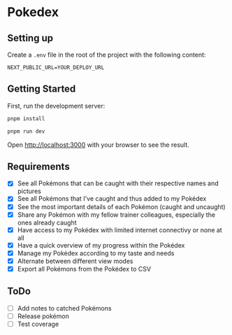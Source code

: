# Pokedex

## Setting up

Create a `.env` file in the root of the project with the following content:

```
NEXT_PUBLIC_URL=YOUR_DEPLOY_URL
```   

## Getting Started

First, run the development server:

```bash
pnpm install

pnpm run dev
```

Open [http://localhost:3000](http://localhost:3000) with your browser to see the result.

## Requirements

- [x] See all Pokémons that can be caught with their respective names and pictures
- [x] See all Pokémons that I've caught and thus added to my Pokédex
- [x] See the most important details of each Pokémon (caught and uncaught)
- [x] Share any Pokémon with my fellow trainer colleagues, especially the ones already caught
- [x] Have access to my Pokédex with limited internet connectivy or none at all
- [x] Have a quick overview of my progress within the Pokédex
- [x] Manage my Pokédex according to my taste and needs
- [x] Alternate between different view modes
- [x] Export all Pokémons from the Pokédex to CSV

## ToDo

- [ ] Add notes to catched Pokémons
- [ ] Release pokémon
- [ ] Test coverage
